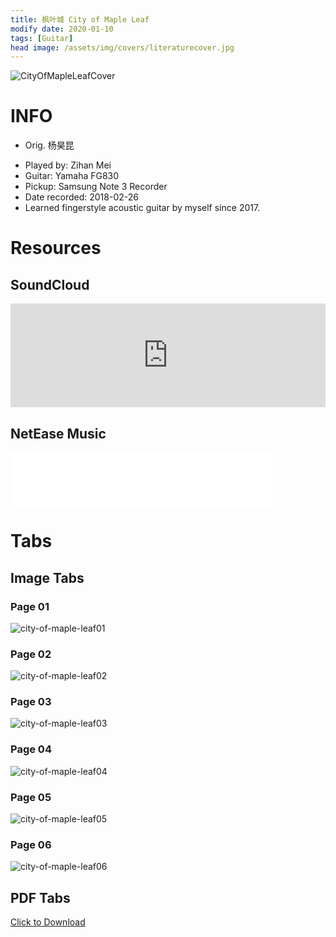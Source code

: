 ```yaml
---
title: 枫叶城 City of Maple Leaf
modify date: 2020-01-10
tags: [Guitar]
head image: /assets/img/covers/literaturecover.jpg
---
```


![CityOfMapleLeafCover](../../assets/img/02literature/00guitar/2018-02-26枫叶城/Autumn%20Leaf%20Fred%20Bartelsori.png)

# INFO
* Orig. 杨昊昆
<!--more-->
* Played by: Zihan Mei
* Guitar: Yamaha FG830
* Pickup: Samsung Note 3 Recorder
* Date recorded: 2018-02-26
* Learned fingerstyle acoustic guitar by myself since 2017.

# Resources
## SoundCloud
<iframe width="100%" height="166" scrolling="no" frameborder="no" allow="autoplay" src="https://w.soundcloud.com/player/?url=https%3A//api.soundcloud.com/tracks/741222307&color=%23fd746c&auto_play=false&hide_related=false&show_comments=true&show_user=true&show_reposts=false&show_teaser=true"></iframe>

## NetEase Music
<iframe frameborder="no" border="0" marginwidth="0" marginheight="0" width=420 height=86 src="//music.163.com/outchain/player?type=3&id=1368203396&auto=0&height=66"></iframe>

# Tabs
## Image Tabs

### Page 01

![city-of-maple-leaf01](../../assets/img/02literature/00guitar/2018-02-26%E6%9E%AB%E5%8F%B6%E5%9F%8E/city-of-maple-leaf01.jpg)

### Page 02

![city-of-maple-leaf02](../../assets/img/02literature/00guitar/2018-02-26%E6%9E%AB%E5%8F%B6%E5%9F%8E/city-of-maple-leaf02.jpg)

### Page 03

![city-of-maple-leaf03](../../assets/img/02literature/00guitar/2018-02-26%E6%9E%AB%E5%8F%B6%E5%9F%8E/city-of-maple-leaf03.jpg)

### Page 04

![city-of-maple-leaf04](../../assets/img/02literature/00guitar/2018-02-26%E6%9E%AB%E5%8F%B6%E5%9F%8E/city-of-maple-leaf04.jpg)

### Page 05

![city-of-maple-leaf05](../../assets/img/02literature/00guitar/2018-02-26%E6%9E%AB%E5%8F%B6%E5%9F%8E/city-of-maple-leaf05.jpg)

### Page 06

![city-of-maple-leaf06](../../assets/img/02literature/00guitar/2018-02-26%E6%9E%AB%E5%8F%B6%E5%9F%8E/city-of-maple-leaf06.jpg)

## PDF Tabs
[Click to Download](/assets/img/02literature/00guitar/2018-02-26枫叶城/city-of-maple-leaf.pdf)